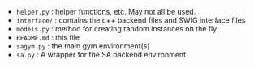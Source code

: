  - `helper.py` : helper functions, etc. May not all be used.
 - `interface/` : contains the c++ backend files and SWIG interface files
 - `models.py` : method for creating random instances on the fly
 - `README.md` : this file
 - `sagym.py` : the main gym environment(s)
 - `sa.py` : A wrapper for the SA backend environment
